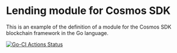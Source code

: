 # Lending module for Cosmos SDK

This is an example of the definition of a module for the Cosmos
SDK blockchain framework in the Go language.

[![Go-CI Actions Status](https://github.com/benwolfaardt/lending/workflows/Go-CI/badge.svg)](https://github.com/benwolfaardt/lending/actions)